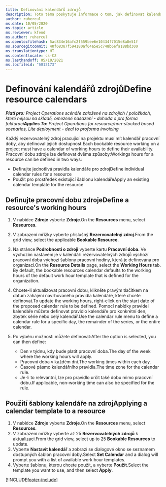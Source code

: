 ```yaml
---
title: Definování kalendářů zdrojů
description: Toto téma poskytuje informace o tom, jak definovat kalendáře pracovní doby pro zdroje v Project Operations.
author: ruhercul
ms.date: 10/05/2020
ms.topic: article
ms.reviewer: kfend
ms.author: ruhercul
ms.openlocfilehash: 5ac834e16afc2f559bee6e10434f7015e8a8e51f
ms.sourcegitcommit: 40f68387f594180af64a5e5c748b6efa188bd300
ms.translationtype: HT
ms.contentlocale: cs-CZ
ms.lasthandoff: 05/10/2021
ms.locfileid: "6012173"
---
```

# <a name="define-resource-calendars"></a><span data-ttu-id="79818-103">Definování kalendářů zdrojů</span><span class="sxs-lookup"><span data-stu-id="79818-103">Define resource calendars</span></span>

<span data-ttu-id="79818-104">_**Platí pro:** Project Operations scénáře založené na zdrojích / položkách, které nejsou na skladě, omezené nasazení - dohoda o pro forma fakturaci_</span><span class="sxs-lookup"><span data-stu-id="79818-104">_**Applies To:** Project Operations for resource/non-stocked based scenarios, Lite deployment - deal to proforma invoicing_</span></span>

<span data-ttu-id="79818-105">Každý rezervovatelný zdroj pracující na projektu musí mít kalendář pracovní doby, aby definoval jejich dostupnost.</span><span class="sxs-lookup"><span data-stu-id="79818-105">Each bookable resource working on a project must have a calendar of working hours to define their availability.</span></span> <span data-ttu-id="79818-106">Pracovní dobu zdroje lze definovat dvěma způsoby:</span><span class="sxs-lookup"><span data-stu-id="79818-106">Workings hours for a resource can be defined in two ways:</span></span> 

   - <span data-ttu-id="79818-107">Definujte jednotlivá pravidla kalendáře pro zdroj</span><span class="sxs-lookup"><span data-stu-id="79818-107">Define individual calendar rules for a resource</span></span>
   - <span data-ttu-id="79818-108">Použít pro prostředek existující šablonu kalendáře</span><span class="sxs-lookup"><span data-stu-id="79818-108">Apply an existing calendar template for the resource</span></span>

## <a name="define-a-resources-working-hours"></a><span data-ttu-id="79818-109">Definujte pracovní dobu zdroje</span><span class="sxs-lookup"><span data-stu-id="79818-109">Define a resource's working hours</span></span>

1. <span data-ttu-id="79818-110">V nabídce **Zdroje** vyberte **Zdroje**.</span><span class="sxs-lookup"><span data-stu-id="79818-110">On the **Resources** menu, select **Resources**.</span></span>
2. <span data-ttu-id="79818-111">V zobrazení mřížky vyberte příslušný **Rezervovatelný zdroj**.</span><span class="sxs-lookup"><span data-stu-id="79818-111">From the grid view, select the applicable **Bookable Resource**.</span></span>
3. <span data-ttu-id="79818-112">Na stránce **Podrobnosti o zdroji** vyberte kartu **Pracovní doba**. Ve výchozím nastavení je v kalendáři rezervovatelných zdrojů výchozí pracovní doba výchozí šablony pracovní hodiny, která je definována pro organizaci.</span><span class="sxs-lookup"><span data-stu-id="79818-112">On the **Resource Details** page, select the **Working Hours** tab. By default, the bookable resources calendar defaults to the working hours of the default work hour template that is defined for the organization.</span></span>
4. <span data-ttu-id="79818-113">Chcete-li aktualizovat pracovní dobu, klikněte pravým tlačítkem na datum zahájení navrhovaného pravidla kalendáře, které chcete definovat.</span><span class="sxs-lookup"><span data-stu-id="79818-113">To update the working hours, right-click on the start date of the proposed calendar rule to be defined.</span></span> <span data-ttu-id="79818-114">Pomocí nabídky pravidel kalendáře můžete definovat pravidlo kalendáře pro konkrétní den, zbytek série nebo celý kalendář.</span><span class="sxs-lookup"><span data-stu-id="79818-114">Use the calendar rule menu to define a calendar rule for a specific day, the remainder of the series, or the entire calendar.</span></span>
5. <span data-ttu-id="79818-115">Po výběru možnosti můžete definovat:</span><span class="sxs-lookup"><span data-stu-id="79818-115">After the option is selected, you can then define:</span></span>

    - <span data-ttu-id="79818-116">Den v týdnu, kdy bude platit pracovní doba.</span><span class="sxs-lookup"><span data-stu-id="79818-116">The day of the week where the working hours will apply.</span></span>
    - <span data-ttu-id="79818-117">Pracovní doba v každém dni.</span><span class="sxs-lookup"><span data-stu-id="79818-117">The working times within each day.</span></span>
    - <span data-ttu-id="79818-118">Časové pásmo kalendářního pravidla.</span><span class="sxs-lookup"><span data-stu-id="79818-118">The time zone for the calendar rule.</span></span>
    - <span data-ttu-id="79818-119">Je-li to relevantní, lze pro pravidlo určit také dobu mimo pracovní dobu.</span><span class="sxs-lookup"><span data-stu-id="79818-119">If applicable, non-working time can also be specified for the rule.</span></span>

## <a name="applying-a-calendar-template-to-a-resource"></a><span data-ttu-id="79818-120">Použití šablony kalendáře na zdroj</span><span class="sxs-lookup"><span data-stu-id="79818-120">Applying a calendar template to a resource</span></span>

1. <span data-ttu-id="79818-121">V nabídce **Zdroje** vyberte **Zdroje**.</span><span class="sxs-lookup"><span data-stu-id="79818-121">On the **Resources** menu, select **Resources**.</span></span>
2. <span data-ttu-id="79818-122">V zobrazení mřížky vyberte až 25 **Rezervovatelných zdrojů** k aktualizaci.</span><span class="sxs-lookup"><span data-stu-id="79818-122">From the grid view, select up to 25 **Bookable Resources** to update.</span></span>
3. <span data-ttu-id="79818-123">Vyberte **Nastavit kalendář** a zobrazí se dialogové okno se seznamem dostupných šablon pracovní doby.</span><span class="sxs-lookup"><span data-stu-id="79818-123">Select **Set Calendar** and a dialog will prompt you with a list of available work hour templates.</span></span>
4. <span data-ttu-id="79818-124">Vyberte šablonu, kterou chcete použít, a vyberte **Použít**.</span><span class="sxs-lookup"><span data-stu-id="79818-124">Select the template you want to use, and then select **Apply**.</span></span>


[!INCLUDE[footer-include](../includes/footer-banner.md)]